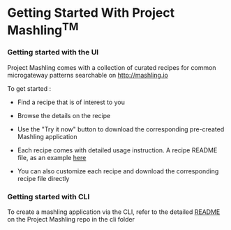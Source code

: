 # Getting Started With Project Mashling<sup>TM</sup>


### Getting started with the UI 

Project Mashling comes with a collection of curated recipes for common microgateway patterns searchable on http://mashling.io

To get started : 

- Find a recipe that is of interest to you

- Browse the details on the recipe

- Use the "Try it now" button to download the corresponding pre-created Mashling application

- Each recipe comes with detailed usage instruction. A recipe README file, as an example [here](https://github.com/TIBCOSoftware/mashling-recipes/blob/master/recipes/event-dispatcher-router-mashling/README.md) 

- You can also customize each recipe and download the corresponding recipe file directly


### Getting started with CLI

To create a mashling application via the CLI, refer to the detailed [README](https://github.com/TIBCOSoftware/mashling/blob/master/cli/README.md) on the Project Mashling repo in the cli folder


